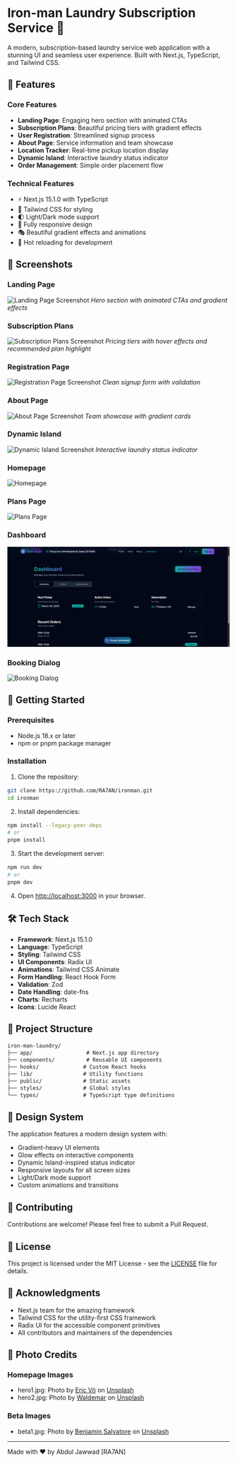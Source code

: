 # Iron-man Laundry Subscription Service 🧺

A modern, subscription-based laundry service web application with a stunning UI and seamless user experience. Built with Next.js, TypeScript, and Tailwind CSS.

## 🌟 Features

### Core Features
- **Landing Page**: Engaging hero section with animated CTAs
- **Subscription Plans**: Beautiful pricing tiers with gradient effects
- **User Registration**: Streamlined signup process
- **About Page**: Service information and team showcase
- **Location Tracker**: Real-time pickup location display
- **Dynamic Island**: Interactive laundry status indicator
- **Order Management**: Simple order placement flow

### Technical Features
- ⚡ Next.js 15.1.0 with TypeScript
- 🎨 Tailwind CSS for styling
- 🌓 Light/Dark mode support
- 📱 Fully responsive design
- 🎭 Beautiful gradient effects and animations
- 🔄 Hot reloading for development

## 📸 Screenshots

### Landing Page
![Landing Page Screenshot](screenshots/landing.png)
*Hero section with animated CTAs and gradient effects*

### Subscription Plans
![Subscription Plans Screenshot](screenshots/plans.png)
*Pricing tiers with hover effects and recommended plan highlight*

### Registration Page
![Registration Page Screenshot](screenshots/register.png)
*Clean signup form with validation*

### About Page
![About Page Screenshot](screenshots/about.png)
*Team showcase with gradient cards*

### Dynamic Island
![Dynamic Island Screenshot](screenshots/dynamic-island.png)
*Interactive laundry status indicator*

### Homepage
![Homepage](public/homepage.png)

### Plans Page
![Plans Page](public/plans.png)

### Dashboard
![Dashboard](public/dashboard.png)

### Booking Dialog
![Booking Dialog](public/booking.png)

## 🚀 Getting Started

### Prerequisites
- Node.js 18.x or later
- npm or pnpm package manager

### Installation

1. Clone the repository:
```bash
git clone https://github.com/RA7AN/ironman.git
cd ironman
```

2. Install dependencies:
```bash
npm install --legacy-peer-deps
# or
pnpm install
```

3. Start the development server:
```bash
npm run dev
# or
pnpm dev
```

4. Open [http://localhost:3000](http://localhost:3000) in your browser.

## 🛠️ Tech Stack

- **Framework**: Next.js 15.1.0
- **Language**: TypeScript
- **Styling**: Tailwind CSS
- **UI Components**: Radix UI
- **Animations**: Tailwind CSS Animate
- **Form Handling**: React Hook Form
- **Validation**: Zod
- **Date Handling**: date-fns
- **Charts**: Recharts
- **Icons**: Lucide React

## 📁 Project Structure

```
iron-man-laundry/
├── app/                 # Next.js app directory
├── components/          # Reusable UI components
├── hooks/              # Custom React hooks
├── lib/                # Utility functions
├── public/             # Static assets
├── styles/             # Global styles
└── types/              # TypeScript type definitions
```

## 🎨 Design System

The application features a modern design system with:
- Gradient-heavy UI elements
- Glow effects on interactive components
- Dynamic Island-inspired status indicator
- Responsive layouts for all screen sizes
- Light/Dark mode support
- Custom animations and transitions

## 🤝 Contributing

Contributions are welcome! Please feel free to submit a Pull Request.

## 📄 License

This project is licensed under the MIT License - see the [LICENSE](LICENSE) file for details.

## 🙏 Acknowledgments

- Next.js team for the amazing framework
- Tailwind CSS for the utility-first CSS framework
- Radix UI for the accessible component primitives
- All contributors and maintainers of the dependencies

## 📄 Photo Credits

### Homepage Images
- hero1.jpg: Photo by [Eric Vö](https://unsplash.com/@eriic) on [Unsplash](https://unsplash.com/photos/woman-ironing-clothes-CJeNJMAUmpU)
- hero2.jpg: Photo by [Waldemar](https://unsplash.com/@waldemarbrandt67w) on [Unsplash](https://unsplash.com/photos/assorted-color-dress-shirt-lot-on-clothes-hangers-cue0DuZ8cUU)

### Beta Images
- beta1.jpg: Photo by [Benjamin Salvatore](https://unsplash.com/@blue_butter) on [Unsplash](https://unsplash.com/photos/white-and-brown-clothes-hanger-prm2twhXhF8)

---

Made with ❤️ by Abdul Jawwad [RA7AN] 